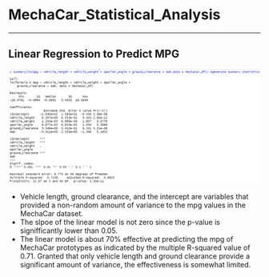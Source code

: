 # **MechaCar_Statistical_Analysis**
---
## Linear Regression to Predict MPG
![picture alt](https://github.com/ChristinaGalley/MechaCar_Statistical_Analysis-/blob/main/Resources/Linear_Regression_to_Predict_MPG.png)

- Vehicle length, ground clearance, and the intercept are variables that provided a non-random amount of variance to the mpg values in the MechaCar dataset.
- The slpoe of the linear model is not zero since the p-value is signifficantly lower than 0.05.
- The linear model is about 70% effective at predicting the mpg of MechaCar prototypes as indicated by the multiple R-squared value of 0.71. Granted that only vehicle length and ground clearance provide a significant amount of variance, the effectiveness is somewhat limited.

